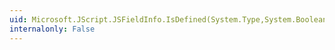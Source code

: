 ```yaml
---
uid: Microsoft.JScript.JSFieldInfo.IsDefined(System.Type,System.Boolean)
internalonly: False
---
```

